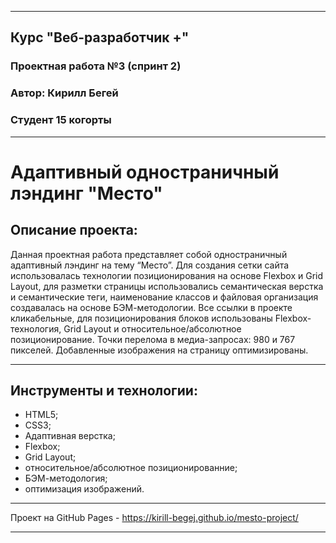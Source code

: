 ___
## Курс "Веб-разработчик +"
### Проектная работа №3 (спринт 2)
### Автор: Кирилл Бегей
### Студент 15 когорты
___
# Адаптивный одностраничный лэндинг "Место"

## Описание проекта:
Данная проектная работа представляет собой одностраничный адаптивный лэндинг на тему “Место”. Для создания сетки сайта использовалась технологии позиционирования на основе Flexbox и Grid Layout, для разметки страницы использовались семантическая верстка и семантические теги, наименование классов и файловая организация создавалась на основе БЭМ-методологии. Все ссылки в проекте кликабельные, для позиционирования блоков использованы Flexbox-технология, Grid Layout и относительное/абсолютное позиционирование. Точки перелома в медиа-запросах: 980 и 767 пикселей. Добавленные изображения на страницу оптимизированы.
___
## Инструменты и технологии:
* HTML5;
* CSS3;
* Адаптивная верстка;
* Flexbox;
* Grid Layout;
* относительное/абсолютное позиционированние;
* БЭМ-методология;
* оптимизация изображений.
___
Проект на GitHub Pages - https://kirill-begej.github.io/mesto-project/
___
